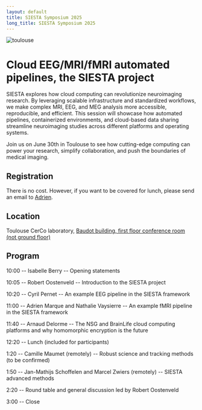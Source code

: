 ```yaml
---
layout: default
title: SIESTA Symposium 2025
long_title: SIESTA Symposium 2025
---
```

![toulouse](https://github.com/user-attachments/assets/e4f0aa48-d37a-4c58-913e-e48068f168da)

Cloud EEG/MRI/fMRI automated pipelines, the SIESTA project
============================
SIESTA explores how cloud computing can revolutionize neuroimaging research. By leveraging scalable infrastructure and standardized workflows, we make complex MRI, EEG, and MEG analysis more accessible, reproducible, and efficient. This session will showcase how automated pipelines, containerized environments, and cloud-based data sharing streamline neuroimaging studies across different platforms and operating systems.

Join us on June 30th in Toulouse to see how cutting-edge computing can power your research, simplify collaboration, and push the boundaries of medical imaging.

Registration
---------------------
There is no cost. However, if you want to be covered for lunch, please send an email to [Adrien](mailto:adrien.romain.marque@gmail.com). 

Location
-------
Toulouse CerCo laboratory, [Baudot building, first floor conference room (not ground floor)](https://cerco.cnrs.fr/en/visit-us/)

Program
--------
10:00 -- Isabelle Berry -- Opening statements

10:05 -- Robert Oostenveld -- Introduction to the SIESTA project

10:20 -- Cyril Pernet -- An example EEG pipeline in the SIESTA framework

11:00 -- Adrien Marque and Nathalie Vaysierre -- An example fMRI pipeline in the SIESTA framework

11:40 -- Arnaud Delorme -- The NSG and BrainLife cloud computing platforms and why homomorphic encryption is the future

12:20 -- Lunch (included for participants)

1:20 -- Camille Maumet (remotely) -- Robust science and tracking methods (to be confirmed)

1:50 -- Jan-Mathijs Schoffelen and Marcel Zwiers (remotely) -- SIESTA advanced methods

2:20 -- Round table and general discussion led by Robert Oostenveld

3:00 -- Close
